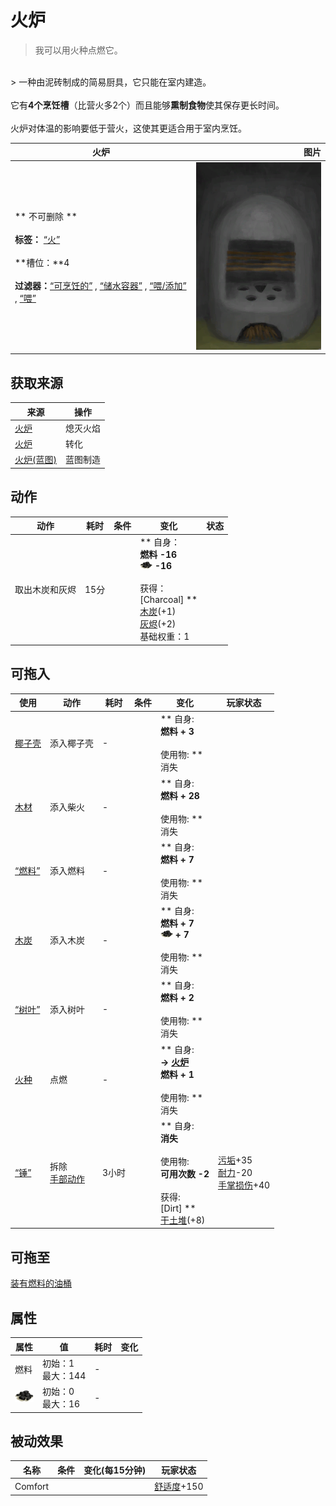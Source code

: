# 火炉  
> 我可以用火种点燃它。  
<br>  
> 一种由泥砖制成的简易厨具，它只能在室内建造。<br><br>它有<b>4个烹饪槽</b>（比营火多2个）而且能够<b>熏制食物</b>使其保存更长时间。<br><br>火炉对体温的影响要低于营火，这使其更适合用于室内烹饪。  
  
  火炉  |   图片   
 ----  |  ----:   
 ** 不可删除 **<br><br>**标签：**	[“火”](tag_Fire.md)<br><br>**槽位：**4<br><br>**过滤器：**[“可烹饪的”](tag_Cookable.md) , [“储水容器”](tag_WaterContainer.md) , [“喂/添加”](tag_Feed.md) , [“喂”](tag_Meat.md)  |  <img decoding="async" src="Sprite/StoveOff.png" href="a.md" style="max-width:300px;max-height:300px;">   
  
## 获取来源  
来源  |  操作  
----  |  ----  
[火炉](Stove.md)  |  熄灭火焰  
[火炉](Stove.md)  |  转化  
[火炉(蓝图)](Bp_Stove.md)  |  蓝图制造  
## 动作  
动作  |  耗时  |  条件  |  变化  |  状态  
----  |  ----  |  ----  |  ----  |  ----  
取出木炭和灰烬<br>  |  15分  |    |  ** 自身：**<br>燃料  -16<br><img decoding="async" src="Sprite/Charcoal.png" href="a.md" style="max-width:20px;max-height:20px;">  -16<br><br>** 获得： **<br>** [Charcoal] **<br>  [木炭](Charcoal.md)(+1)<br>  [灰烬](Ash.md)(+2)<br>基础权重：1  |    
## 可拖入  
使用  |  动作  |  耗时  |  条件  |  变化  |  玩家状态  
----  |  ----  |  ----  |  ----  |  ----  |  ----  
[椰子壳](CoconutShell.md)  |  添入椰子壳<br>  |  -  |    |  ** 自身: **<br>燃料 + 3<br><br>** 使用物: **<br>消失  |    
[木材](Wood.md)  |  添入柴火<br>  |  -  |    |  ** 自身: **<br>燃料 + 28<br><br>** 使用物: **<br>消失  |    
[“燃料”](tag_Fuel.md)  |  添入燃料<br>  |  -  |    |  ** 自身: **<br>燃料 + 7<br><br>** 使用物: **<br>消失  |    
[木炭](Charcoal.md)  |  添入木炭<br>  |  -  |    |  ** 自身: **<br>燃料 + 7<br><img decoding="async" src="Sprite/Charcoal.png" href="a.md" style="max-width:20px;max-height:20px;"> + 7<br><br>** 使用物: **<br>消失  |    
[“树叶”](tag_Leaves.md)  |  添入树叶<br>  |  -  |    |  ** 自身: **<br>燃料 + 2<br><br>** 使用物: **<br>消失  |    
[火种](TinderLit.md)  |  点燃<br>  |  -  |    |  ** 自身: **<br>→ [火炉](Stove.md)<br>燃料 + 1<br><br>** 使用物: **<br>消失  |    
[“锤”](tag_Hammer.md)  |  拆除<br>[手部动作](HandAction.md)  |  3小时  |    |  ** 自身: **<br>消失<br><br>** 使用物: **<br>可用次数  -2<br><br>** 获得: **<br>** [Dirt] **<br>  [干土堆](DirtPile.md)(+8)<br>  |  [污垢](Filth.md)+35<br>[耐力](Stamina.md)-20<br>[手掌损伤](HandDamage.md)+40  
## 可拖至  
[装有燃料的油桶](JerrycanFuel.md)  
## 属性   
属性  |  值  |  耗时  |  变化  
----  |  ----  |  ----  |  ----  
燃料  |  初始：1<br>最大：144  |  -  |    
<img decoding="async" src="Sprite/Charcoal.png" href="a.md" style="max-width:30px;max-height:30px;">  |  初始：0<br>最大：16  |  -  |    
## 被动效果  
名称  |  条件  |  变化(每15分钟)  |  玩家状态  
----  |  ----  |  ----  |  ----  
Comfort  |    |    |  [舒适度](Comfort.md)+150  


<script>document.title="火炉 - 卡牌生存百科 Card Survival Wiki";</script>